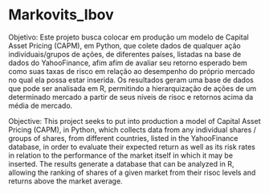 # Markovits_Ibov
Objetivo: Este projeto busca colocar em produção um modelo de Capital Asset Pricing (CAPM), em Python, que colete dados de qualquer ação indivíduais/grupos de ações, de diferentes países, listadas na base de dados do YahooFinance, afim afim de avaliar seu retorno esperado bem como suas taxas de risco em relação ao desempenho do próprio mercado no qual ela possa estar inserida. Os resultados geram uma base de dados que pode ser analisada em R, permitindo a hierarquização de ações de um determinado mercado a partir de seus níveis de risoc e retornos acima da média de mercado.

Objective: This project seeks to put into production a model of Capital Asset Pricing (CAPM), in Python, which collects data from any individual shares / groups of shares, from different countries, listed in the YahooFinance database, in order to evaluate their expected return as well as its risk rates in relation to the performance of the market itself in which it may be inserted. The results generate a database that can be analyzed in R, allowing the ranking of shares of a given market from their risoc levels and returns above the market average.
